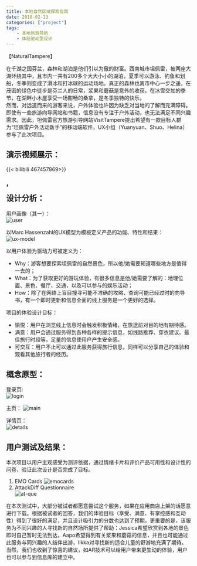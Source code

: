 ```yaml
---
title: 本地自然区域探索指南
date: 2018-02-13
categories: ["project"]
tags: 
    - 本地旅游导航
    - 体验驱动型设计
---
```


【NaturalTampere】 
  
在千湖之国芬兰，森林和湖泊是他们引以为傲的财富。西南城市坦佩雷，被两座大湖环绕其中，且市内一共有200多个大大小小的湖泊，夏季可以游泳、钓鱼和划船，冬季则变成了滑冰和打冰球的运动场地。真正的森林也离市中心一步之遥，在茂密的绿色中徒步是芬兰人的日常，浆果和蘑菇是意外的收获。在冰雪交加的季节，在湖畔小木屋享受一场酣畅的桑拿，是冬季独特的快乐。  
然而，对远道而来的游客来说，户外体验也许因为缺乏对当地的了解而充满障碍。即使有一些旅游向导网站和书籍，信息没有专注于户外活动，也无法满足不同兴趣需求。因此，坦佩雷官方旅游引导网站VisitTampere提出希望有一款目标人群为“坦佩雷户外活动新手”的移动端软件，UX小组（Yuanyuan、Shuo、Helina）参与了此次项目。  

演示视频展示：  
------------
{{< bilibili 467457869>}}  
  
’  
设计分析：  
----------
用户画像（其一）：  
![user](https://tva1.sinaimg.cn/large/e6c9d24ely1h0hvi85d4jj20yw0u0jwl.jpg)  
 
以Marc Hassenzahl的UX模型为模板定义产品的功能、特性和结果： 
![ux-model](https://tva1.sinaimg.cn/large/e6c9d24ely1h0hve8ag6zj20le0cfwfd.jpg)  

以用户体验为驱动力可被定义为：
- Why：游客想要探索坦佩雷的自然景色，所以他/她需要知道哪些地方是值得一去的；  
- What：为了获取更好的游玩体验，有很多信息是他/她需要了解的：地理位置、景色、餐厅、交通，以及可以参与的娱乐活动；  
- How：除了在网络上盲目搜寻可能不准确的攻略、查询可能已经过时的向导书，有一个即时更新和信息全面的线上服务是一个更好的选择。  

项目的体验设计目标：
- 愉悦：用户在浏览线上信息时会触发积极情绪，在旅途前对目的地有期待感。
- 满意：用户会通过服务得到各种各样的提示信息，如线路推荐、穿衣建议、最佳旅行时段等，足量的信息使用户产生安全感。
- 可交互：用户不止可以通过此服务获得旅行信息，同样可以分享自己的体验和观看其他旅行者的经历。

概念原型：  
------------
登录页:  
![login](https://tva1.sinaimg.cn/large/e6c9d24ely1h0hwv8xg0jj20w10iwte7.jpg)  

主页：
![main](https://tva1.sinaimg.cn/large/e6c9d24ely1h0hwvr7bmmj20xv0jxjxc.jpg)  

详情页：  
![details](https://tva1.sinaimg.cn/large/e6c9d24ely1h0hwze6f5mj21590f3wit.jpg)  

用户测试及结果：  
------------
本次项目以用户主观感受为测评依据，通过情绪卡片和评价产品可用性和设计性的问卷，验证此次设计是否完成了目标。
1. EMO Cards
![emocards](https://tva1.sinaimg.cn/large/e6c9d24ely1h0iyzrujkrj20tz09htas.jpg)
2. AttackDiff Questionnaire  
![at-que](https://tva1.sinaimg.cn/large/e6c9d24ely1h0ir1gw0qaj228e0u041r.jpg)  

在本次测试中，大部分被试者都愿意尝试这个服务，如果在应用商店上架的话愿意进行下载。根据被试者的回答，我们的体验目标（享受、满意、有掌控感和互动性）得到了很好的满足，并且设计吸引力的分数也达到了预期。更重要的是，该服务为不同兴趣的人寻找新的自然场所提供了帮助：Jessica希望欣赏到各地的景色即时自己暂时无法到达，Aapo希望得到有关浆果和蘑菇的信息，并且也可能通过此服务与同兴趣的人结伴出游，Ilkka对寻找新的适合儿童的野游地充满了期待。当然，我们也收到了惊喜的建议，如AR技术可以给用户带来更生动的体验，用户也可以参与到信息库的建立中。



